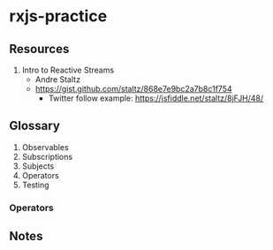 # rxjs-practice

## Resources 

1. Intro to Reactive Streams  
    - Andre Staltz 
    - https://gist.github.com/staltz/868e7e9bc2a7b8c1f754
        - Twitter follow example: https://jsfiddle.net/staltz/8jFJH/48/




## Glossary

1. Observables
2. Subscriptions
3. Subjects
4. Operators
5. Testing

### Operators



## Notes

